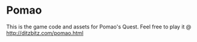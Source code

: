 # Pomao

This is the game code and assets for Pomao's Quest. Feel free to play it @ http://ditzbitz.com/pomao.html
